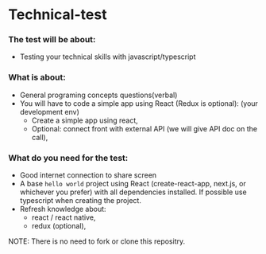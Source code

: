 # Technical-test

### The test will be about:
* Testing your technical skills with javascript/typescript

### What is about:
* General programing concepts questions(verbal)
* You will have to code a simple app using React (Redux is optional): (your development env)
  * Create a simple app using react,
  * Optional: connect front with external API (we will give API doc on the call),
 

### What do you need for the test:
* Good internet connection to share screen
* A base `hello world` project using React (create-react-app, next.js, or whichever you prefer) with all dependencies installed. If possible use typescript when creating the project.
* Refresh knowledge about:
  * react / react native, 
  * redux (optional),

NOTE: There is no need to fork or clone this repositry.
